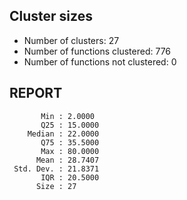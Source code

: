 ## Cluster sizes
* Number of clusters: 27
* Number of functions clustered: 776
* Number of functions not clustered: 0

## REPORT
```
       Min : 2.0000
       Q25 : 15.0000
    Median : 22.0000
       Q75 : 35.5000
       Max : 80.0000
      Mean : 28.7407
 Std. Dev. : 21.8371
       IQR : 20.5000
      Size : 27
```